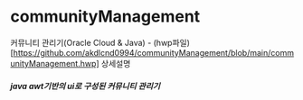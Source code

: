 # communityManagement

커뮤니티 관리기(Oracle Cloud & Java) - (hwp파일)[https://github.com/akdlcnd0994/communityManagement/blob/main/communityManagement.hwp] 상세설명

##### java awt기반의 ui로 구성된 커뮤니티 관리기
